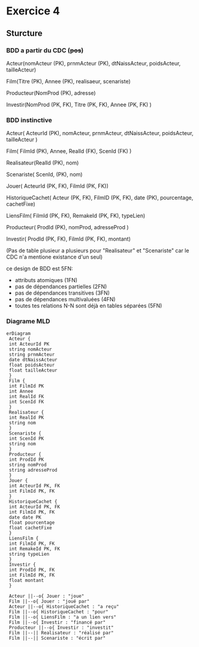 # Exercice 4

## Sturcture

### BDD a partir du CDC (~~pos~~)

Acteur(nomActeur (PK), prnmActeur (PK), dtNaissActeur, poidsActeur, tailleActeur)

Film(Titre (PK), Annee (PK), realisaeur, scenariste)

Producteur(NomProd (PK), adresse)

Investir(NomProd (PK, FK), Titre (PK, FK), Annee (PK, FK) )

### BDD instinctive

Acteur( ActeurId (PK), nomActeur, prnmActeur, dtNaissActeur, poidsActeur, tailleActeur )

Film( FilmId (PK), Annee, RealId (FK), ScenId (FK) )

Realisateur(RealId (PK), nom)

Scenariste( ScenId, (PK), nom)

Jouer( ActeurId (PK, FK), FilmId (PK, FK))

HistoriqueCachet( Acteur (PK, FK), FilmID (PK, FK), date (PK), pourcentage, cachetFixe)

LiensFilm( FilmId (PK, FK), RemakeId (PK, FK), typeLien)

Producteur( ProdId (PK), nomProd, adresseProd )

Investir( ProdId (PK, FK), FilmId (PK, FK), montant)

(Pas de table plusieur a plusieurs pour "Realisateur" et "Scenariste" car le CDC n'a mentione existance d'un seul)

ce design de BDD est 5FN:

- attributs atomiques (1FN)
- pas de dépendances partielles (2FN)
- pas de dépendances transitives (3FN)
- pas de dépendances multivaluées (4FN)
- toutes tes relations N-N sont déjà en tables séparées (5FN)

### Diagrame MLD

```mermaid
erDiagram
 Acteur {
 int ActeurId PK
 string nomActeur
 string prnmActeur
 date dtNaissActeur
 float poidsActeur
 float tailleActeur
 }
 Film {
 int FilmId PK
 int Annee
 int RealId FK
 int ScenId FK
 }
 Realisateur {
 int RealId PK
 string nom
 }
 Scenariste {
 int ScenId PK
 string nom
 }
 Producteur {
 int ProdId PK
 string nomProd
 string adresseProd
 }
 Jouer {
 int ActeurId PK, FK
 int FilmId PK, FK
 }
 HistoriqueCachet {
 int ActeurId PK, FK
 int FilmId PK, FK
 date date PK
 float pourcentage
 float cachetFixe
 }
 LiensFilm {
 int FilmId PK, FK
 int RemakeId PK, FK
 string typeLien
 }
 Investir {
 int ProdId PK, FK
 int FilmId PK, FK
 float montant
 }

 Acteur ||--o{ Jouer : "joue"
 Film ||--o{ Jouer : "joué par"
 Acteur ||--o{ HistoriqueCachet : "a reçu"
 Film ||--o{ HistoriqueCachet : "pour"
 Film ||--o{ LiensFilm : "a un lien vers"
 Film ||--o{ Investir : "financé par"
 Producteur ||--o{ Investir : "investit"
 Film ||--|| Realisateur : "réalisé par"
 Film ||--|| Scenariste : "écrit par"
```
